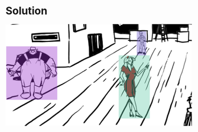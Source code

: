 # Solution
![alt text](https://github.com/Rosaverde/UoL_ITP1_Sleuth/blob/main/101-2/solution.jpg?raw=true)